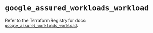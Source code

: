 # `google_assured_workloads_workload`

Refer to the Terraform Registry for docs: [`google_assured_workloads_workload`](https://registry.terraform.io/providers/hashicorp/google-beta/6.14.0/docs/resources/google_assured_workloads_workload).
